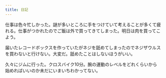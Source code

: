```yaml
---
title: 日記
---
```


仕事は色々忙しかった。謎が多いところに手をつけていて考えることが多くて疲れる。仕事がつかれたのでご飯は外で買ってきてしまった。明日は肉を買ってこよう。

届いたレコードボックスを作っていたがネジを舐めてしまったのでネジザウルスを買わないと行けない。大変だ。舐めたことはしないほうがいい。


久々にジムに行った。クロスバイク10分。腕の運動のレベルをどれくらいから始めればいいのか未だにいまいちわかってない。